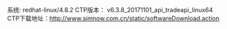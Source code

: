系统: redhat-linux/4.8.2
CTP版本： v6.3.8_20171101_api_tradeapi_linux64
CTP下载地址：http://www.simnow.com.cn/static/softwareDownload.action